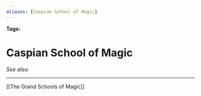 ```yaml
---
aliases: [Caspian School of Magic]
---
```


**Tags:** 
# Caspian School of Magic
*See also:* 
___
[[The Grand Schools of Magic]]